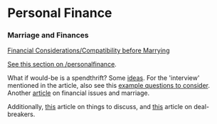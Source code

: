 # Personal Finance

### Marriage and Finances

[Financial Considerations/Compatibility before Marrying](http://www.subramoney.com/2014/03/marriage-be-careful-boys-and-girls/)

[See this section on /personalfinance](http://www.reddit.com/r/personalfinance/wiki/pastdiscussions#wiki_on_marriage_and_couple_finances).

What if would-be is a spendthrift? Some [ideas](http://whitecoatinvestor.com/how-to-fix-a-spendthrift-spouse/). For the 'interview' mentioned in the article, also see this [example questions to consider](http://www.reddit.com/r/IndiaInvestments/comments/2r8cwm/marriage_be_careful_boys_and_girls/cng7afd). 
Another [article](https://web.archive.org/web/20160807211842/http://articles.economictimes.indiatimes.com/2015-02-09/news/58967825_1_marriage-and-money-economictimes-com-financial-secrets) on financial issues and marriage.

Additionally, [this](http://marriage.about.com/od/engagement/ss/engagedissues.htm) article on things to discuss, and [this](http://marriage.about.com/od/engagement/ss/tenquestions.htm) article on deal-breakers.

